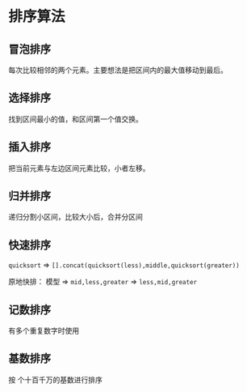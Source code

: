 # 排序算法

## 冒泡排序

每次比较相邻的两个元素。主要想法是把区间内的最大值移动到最后。

## 选择排序

找到区间最小的值，和区间第一个值交换。

## 插入排序

把当前元素与左边区间元素比较，小者左移。

## 归并排序

递归分割小区间，比较大小后，合并分区间

## 快速排序

`quicksort` => `[].concat(quicksort(less),middle,quicksort(greater))`

原地快排：
    模型 => `mid,less,greater` => `less,mid,greater`
    
## 记数排序 

有多个重复数字时使用

## 基数排序

按 个十百千万的基数进行排序